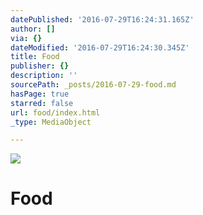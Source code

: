 ```yaml
---
datePublished: '2016-07-29T16:24:31.165Z'
author: []
via: {}
dateModified: '2016-07-29T16:24:30.345Z'
title: Food
publisher: {}
description: ''
sourcePath: _posts/2016-07-29-food.md
hasPage: true
starred: false
url: food/index.html
_type: MediaObject

---
```

![](https://the-grid-user-content.s3-us-west-2.amazonaws.com/acfe818a-e0cc-4a00-99a6-82d31bbfee73.png)

# Food